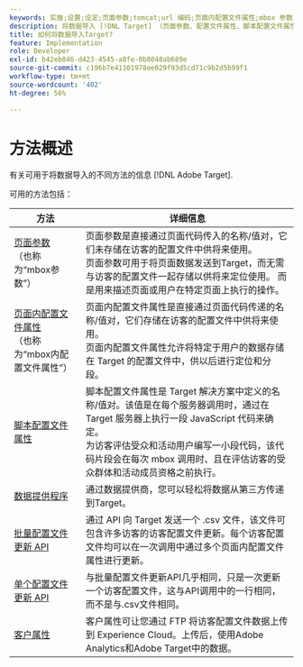 ```yaml
---
keywords: 实施;设置;设定;页面参数;tomcat;url 编码;页面内配置文件属性;mbox 参数;页面内配置文件属性;脚本配置文件属性;批量配置文件更新 API;单个文件更新 API;客户属性;数据提供程序
description: 将数据导入 [!DNL Target] （页面参数、配置文件属性、脚本配置文件属性、数据提供程序、单个和批量配置文件更新API、客户属性）。
title: 如何将数据导入Target?
feature: Implementation
role: Developer
exl-id: b42eb846-d423-4545-a8fe-0b8048ab689e
source-git-commit: c196b7e41101978ee029f93d5cd71c9b2d5b99f1
workflow-type: tm+mt
source-wordcount: '402'
ht-degree: 56%

---
```


# 方法概述

有关可用于将数据导入的不同方法的信息 [!DNL Adobe Target].

可用的方法包括：

| 方法 | 详细信息 |
| --- | --- |
| [页面参数](https://developer.adobe.com/target/before-implement/methods-to-get-data-into-target/page-parameters/)<br>（也称为“mbox参数”） | 页面参数是直接通过页面代码传入的名称/值对，它们未存储在访客的配置文件中供将来使用。<br>页面参数可用于将页面数据发送到Target，而无需与访客的配置文件一起存储以供将来定位使用。 而是用来描述页面或用户在特定页面上执行的操作。 |
| [页面内配置文件属性](https://developer.adobe.com/target/before-implement/methods-to-get-data-into-target/in-page-profile-attributes/)<br>（也称为“mbox内配置文件属性”） | 页面内配置文件属性是直接通过页面代码传递的名称/值对，它们存储在访客的配置文件中供将来使用。<br>页面内配置文件属性允许将特定于用户的数据存储在 Target 的配置文件中，供以后进行定位和分段。 |
| [脚本配置文件属性](https://developer.adobe.com/target/before-implement/methods-to-get-data-into-target/script-profile-attributes/) | 脚本配置文件属性是 Target 解决方案中定义的名称/值对。该值是在每个服务器调用时，通过在 Target 服务器上执行一段 JavaScript 代码来确定。<br>为访客评估受众和活动用户编写一小段代码，该代码片段会在每次 mbox 调用时、且在评估访客的受众群体和活动成员资格之前执行。 |
| [数据提供程序](https://developer.adobe.com/target/before-implement/methods-to-get-data-into-target/data-providers/) | 通过数据提供商，您可以轻松将数据从第三方传递到Target。 |
| [批量配置文件更新 API](https://developer.adobe.com/target/before-implement/methods-to-get-data-into-target/bulk-profile-update-api/) | 通过 API 向 Target 发送一个 .csv 文件，该文件可包含许多访客的访客配置文件更新。每个访客配置文件均可以在一次调用中通过多个页面内配置文件属性进行更新。 |
| [单个配置文件更新 API](https://developer.adobe.com/target/before-implement/methods-to-get-data-into-target/single-profile-update-api/) | 与批量配置文件更新API几乎相同，只是一次更新一个访客配置文件，这与API调用中的一行相同，而不是与.csv文件相同。 |
| [客户属性](https://developer.adobe.com/target/before-implement/methods-to-get-data-into-target/customer-attributes/) | 客户属性可让您通过 FTP 将访客配置文件数据上传到 Experience Cloud。上传后，使用Adobe Analytics和Adobe Target中的数据。 |













